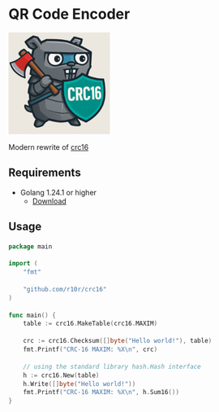 # QR Code Encoder

<img src="gopher.png" width="200" />

Modern rewrite of [crc16](https://github.com/r10r/crc16)

## Requirements

- Golang 1.24.1 or higher
  - [Download](https://go.dev/dl/)

## Usage

```go
package main

import (
	"fmt"

	"github.com/r10r/crc16"
)

func main() {
	table := crc16.MakeTable(crc16.MAXIM)

	crc := crc16.Checksum([]byte("Hello world!"), table)
	fmt.Printf("CRC-16 MAXIM: %X\n", crc)

	// using the standard library hash.Hash interface
	h := crc16.New(table)
	h.Write([]byte("Hello world!"))
	fmt.Printf("CRC-16 MAXIM: %X\n", h.Sum16())
}
```
